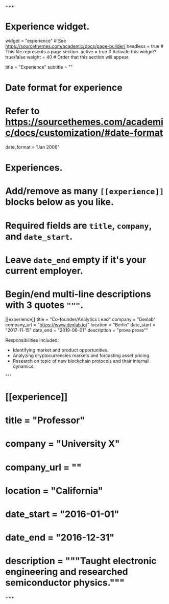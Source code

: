 +++
# Experience widget.
widget = "experience"  # See https://sourcethemes.com/academic/docs/page-builder/
headless = true  # This file represents a page section.
active = true  # Activate this widget? true/false
weight = 40  # Order that this section will appear.

title = "Experience"
subtitle = ""

# Date format for experience
#   Refer to https://sourcethemes.com/academic/docs/customization/#date-format
date_format = "Jan 2006"

# Experiences.
#   Add/remove as many `[[experience]]` blocks below as you like.
#   Required fields are `title`, `company`, and `date_start`.
#   Leave `date_end` empty if it's your current employer.
#   Begin/end multi-line descriptions with 3 quotes `"""`.
[[experience]]
  title = "Co-founder/Analytics Lead"
  company = "Dexlab"
  company_url = "https://www.dexlab.io/"
  location = "Berlin"
  date_start = "2017-11-15"
  date_end = "2019-06-01"
  description = "prova prova""
  
  Responsibilities included:
  
  * Identifying market and product opportunities.
  * Analyzing cryptocurrencies markets and forcasting asset pricing.
  * Research on topic of new blockchain protocols and their internal dynamics.
  
  """

# [[experience]]
#  title = "Professor"
#  company = "University X"
#  company_url = ""
#  location = "California"
#  date_start = "2016-01-01"
#  date_end = "2016-12-31"
#  description = """Taught electronic engineering and researched semiconductor physics."""

+++
